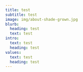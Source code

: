 ```yaml
---
title: test
subtitle: test
image: img/about-shade-grown.jpg
blurb:
  heading: test
  text: test
intro:
  text: test
  heading: test
values:
  text: test
  heading: test
---
```

